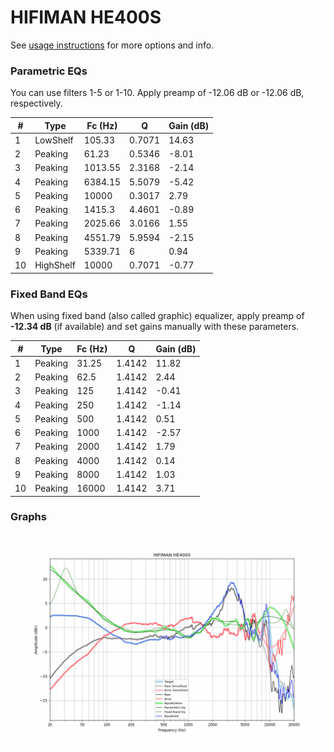 # HIFIMAN HE400S
See [usage instructions](https://github.com/jaakkopasanen/AutoEq#usage) for more options and info.

### Parametric EQs
You can use filters 1-5 or 1-10. Apply preamp of -12.06 dB or -12.06 dB, respectively.

|   # | Type      |   Fc (Hz) |      Q |   Gain (dB) |
|-----|-----------|-----------|--------|-------------|
|   1 | LowShelf  |    105.33 | 0.7071 |       14.63 |
|   2 | Peaking   |     61.23 | 0.5346 |       -8.01 |
|   3 | Peaking   |   1013.55 | 2.3168 |       -2.14 |
|   4 | Peaking   |   6384.15 | 5.5079 |       -5.42 |
|   5 | Peaking   |  10000    | 0.3017 |        2.79 |
|   6 | Peaking   |   1415.3  | 4.4601 |       -0.89 |
|   7 | Peaking   |   2025.66 | 3.0166 |        1.55 |
|   8 | Peaking   |   4551.79 | 5.9594 |       -2.15 |
|   9 | Peaking   |   5339.71 | 6      |        0.94 |
|  10 | HighShelf |  10000    | 0.7071 |       -0.77 |

### Fixed Band EQs
When using fixed band (also called graphic) equalizer, apply preamp of **-12.34 dB** (if available) and set gains manually with these parameters.

|   # | Type    |   Fc (Hz) |      Q |   Gain (dB) |
|-----|---------|-----------|--------|-------------|
|   1 | Peaking |     31.25 | 1.4142 |       11.82 |
|   2 | Peaking |     62.5  | 1.4142 |        2.44 |
|   3 | Peaking |    125    | 1.4142 |       -0.41 |
|   4 | Peaking |    250    | 1.4142 |       -1.14 |
|   5 | Peaking |    500    | 1.4142 |        0.51 |
|   6 | Peaking |   1000    | 1.4142 |       -2.57 |
|   7 | Peaking |   2000    | 1.4142 |        1.79 |
|   8 | Peaking |   4000    | 1.4142 |        0.14 |
|   9 | Peaking |   8000    | 1.4142 |        1.03 |
|  10 | Peaking |  16000    | 1.4142 |        3.71 |

### Graphs
![](./HIFIMAN%20HE400S.png)
